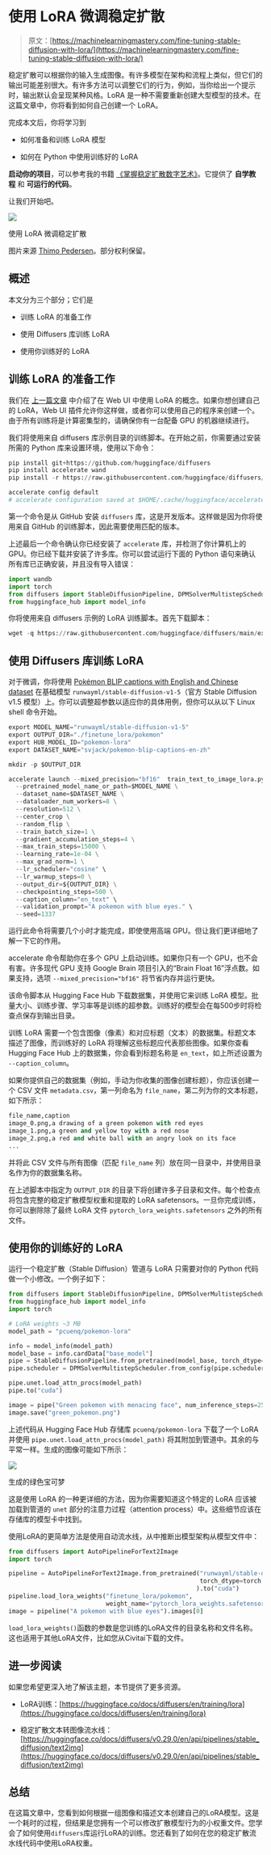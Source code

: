 # 使用 LoRA 微调稳定扩散

> 原文：[https://machinelearningmastery.com/fine-tuning-stable-diffusion-with-lora/](https://machinelearningmastery.com/fine-tuning-stable-diffusion-with-lora/)

稳定扩散可以根据你的输入生成图像。有许多模型在架构和流程上类似，但它们的输出可能差别很大。有许多方法可以调整它们的行为，例如，当你给出一个提示时，输出默认会呈现某种风格。LoRA 是一种不需要重新创建大型模型的技术。在这篇文章中，你将看到如何自己创建一个 LoRA。

完成本文后，你将学习到

+   如何准备和训练 LoRA 模型

+   如何在 Python 中使用训练好的 LoRA

**启动你的项目**，可以参考我的书籍 [《掌握稳定扩散数字艺术》](https://machinelearningmastery.com/mastering-digital-art-with-stable-diffusion/)。它提供了 **自学教程** 和 **可运行的代码**。

让我们开始吧。

![](../Images/995f329f4e69f8321a2ac32530d3a5bd.png)

使用 LoRA 微调稳定扩散

图片来源 [Thimo Pedersen](https://unsplash.com/photos/red-and-white-ladybug-toy-on-white-and-yellow-book-dip9IIwUK6w)。部分权利保留。

## 概述

本文分为三个部分；它们是

+   训练 LoRA 的准备工作

+   使用 Diffusers 库训练 LoRA

+   使用你训练好的 LoRA

## 训练 LoRA 的准备工作

我们在 [上一篇文章](https://machinelearningmastery.com/using-lora-in-stable-diffusion/) 中介绍了在 Web UI 中使用 LoRA 的概念。如果你想创建自己的 LoRA，Web UI 插件允许你这样做，或者你可以使用自己的程序来创建一个。由于所有训练将是计算密集型的，请确保你有一台配备 GPU 的机器继续进行。

我们将使用来自 diffusers 库示例目录的训练脚本。在开始之前，你需要通过安装所需的 Python 库来设置环境，使用以下命令：

```py
pip install git+https://github.com/huggingface/diffusers
pip install accelerate wand
pip install -r https://raw.githubusercontent.com/huggingface/diffusers/main/examples/text_to_image/requirements.txt

accelerate config default
# accelerate configuration saved at $HOME/.cache/huggingface/accelerate/default_config.yaml
```

第一个命令是从 GitHub 安装 `diffusers` 库，这是开发版本。这样做是因为你将使用来自 GitHub 的训练脚本，因此需要使用匹配的版本。

上述最后一个命令确认你已经安装了 `accelerate` 库，并检测了你计算机上的 GPU。你已经下载并安装了许多库。你可以尝试运行下面的 Python 语句来确认所有库已正确安装，并且没有导入错误：

```py
import wandb
import torch
from diffusers import StableDiffusionPipeline, DPMSolverMultistepScheduler, AutoPipelineForText2Image
from huggingface_hub import model_info
```

你将使用来自 diffusers 示例的 LoRA 训练脚本。首先下载脚本：

```py
wget -q https://raw.githubusercontent.com/huggingface/diffusers/main/examples/text_to_image/train_text_to_image_lora.py
```

## 使用 Diffusers 库训练 LoRA

对于微调，你将使用 [Pokémon BLIP captions with English and Chinese dataset](https://huggingface.co/datasets/svjack/pokemon-blip-captions-en-zh) 在基础模型 `runwayml/stable-diffusion-v1-5`（官方 Stable Diffusion v1.5 模型）上。你可以调整超参数以适应你的具体用例，但你可以从以下 Linux shell 命令开始。

```py
export MODEL_NAME="runwayml/stable-diffusion-v1-5"
export OUTPUT_DIR="./finetune_lora/pokemon"
export HUB_MODEL_ID="pokemon-lora"
export DATASET_NAME="svjack/pokemon-blip-captions-en-zh"

mkdir -p $OUTPUT_DIR

accelerate launch --mixed_precision="bf16"  train_text_to_image_lora.py \
  --pretrained_model_name_or_path=$MODEL_NAME \
  --dataset_name=$DATASET_NAME \
  --dataloader_num_workers=8 \
  --resolution=512 \
  --center_crop \
  --random_flip \
  --train_batch_size=1 \
  --gradient_accumulation_steps=4 \
  --max_train_steps=15000 \
  --learning_rate=1e-04 \
  --max_grad_norm=1 \
  --lr_scheduler="cosine" \
  --lr_warmup_steps=0 \
  --output_dir=${OUTPUT_DIR} \
  --checkpointing_steps=500 \
  --caption_column="en_text" \
  --validation_prompt="A pokemon with blue eyes." \
  --seed=1337
```

运行此命令将需要几个小时才能完成，即使使用高端 GPU。但让我们更详细地了解一下它的作用。

accelerate 命令帮助你在多个 GPU 上启动训练。如果你只有一个 GPU，也不会有害。许多现代 GPU 支持 Google Brain 项目引入的“Brain Float 16”浮点数。如果支持，选项 `--mixed_precision="bf16"` 将节省内存并运行更快。

该命令脚本从 Hugging Face Hub 下载数据集，并使用它来训练 LoRA 模型。批量大小、训练步骤、学习率等是训练的超参数。训练好的模型会在每500步时将检查点保存到输出目录。

训练 LoRA 需要一个包含图像（像素）和对应标题（文本）的数据集。标题文本描述了图像，而训练好的 LoRA 将理解这些标题应代表那些图像。如果你查看 Hugging Face Hub 上的数据集，你会看到标题名称是 `en_text`，如上所述设置为 `--caption_column`。

如果你提供自己的数据集（例如，手动为你收集的图像创建标题），你应该创建一个 CSV 文件 `metadata.csv`，第一列命名为 `file_name`，第二列为你的文本标题，如下所示：

```py
file_name,caption
image_0.png,a drawing of a green pokemon with red eyes
image_1.png,a green and yellow toy with a red nose
image_2.png,a red and white ball with an angry look on its face
...
```

并将此 CSV 文件与所有图像（匹配 `file_name` 列）放在同一目录中，并使用目录名作为你的数据集名称。

在上述脚本中指定为 `OUTPUT_DIR` 的目录下将创建许多子目录和文件。每个检查点将包含完整的稳定扩散模型权重和提取的 LoRA safetensors。一旦你完成训练，你可以删除除了最终 LoRA 文件 `pytorch_lora_weights.safetensors` 之外的所有文件。

## 使用你的训练好的 LoRA

运行一个稳定扩散（Stable Diffusion）管道与 LoRA 只需要对你的 Python 代码做一个小修改。一个例子如下：

```py
from diffusers import StableDiffusionPipeline, DPMSolverMultistepScheduler
from huggingface_hub import model_info
import torch

# LoRA weights ~3 MB
model_path = "pcuenq/pokemon-lora"

info = model_info(model_path)
model_base = info.cardData["base_model"]
pipe = StableDiffusionPipeline.from_pretrained(model_base, torch_dtype=torch.float16)
pipe.scheduler = DPMSolverMultistepScheduler.from_config(pipe.scheduler.config)

pipe.unet.load_attn_procs(model_path)
pipe.to("cuda")

image = pipe("Green pokemon with menacing face", num_inference_steps=25).images[0]
image.save("green_pokemon.png")
```

上述代码从 Hugging Face Hub 存储库 `pcuenq/pokemon-lora` 下载了一个 LoRA 并使用 `pipe.unet.load_attn_procs(model_path)` 将其附加到管道中。其余的与平常一样。生成的图像可能如下所示：

![](../Images/9bdee499d4377ef93bbb00b2885ed4f6.png)

生成的绿色宝可梦

这是使用 LoRA 的一种更详细的方法，因为你需要知道这个特定的 LoRA 应该被加载到管道的 `unet` 部分的注意力过程（attention process）中。这些细节应该在存储库的模型卡中找到。

使用LoRA的更简单方法是使用自动流水线，从中推断出模型架构从模型文件中：

```py
from diffusers import AutoPipelineForText2Image
import torch

pipeline = AutoPipelineForText2Image.from_pretrained("runwayml/stable-diffusion-v1-5",
                                                     torch_dtype=torch.float16
                                                    ).to("cuda")
pipeline.load_lora_weights("finetune_lora/pokemon",
                           weight_name="pytorch_lora_weights.safetensors")
image = pipeline("A pokemon with blue eyes").images[0]
```

`load_lora_weights()`函数的参数是您训练的LoRA文件的目录名称和文件名称。这也适用于其他LoRA文件，比如您从Civitai下载的文件。

## 进一步阅读

如果您希望更深入地了解该主题，本节提供了更多资源。

+   LoRA训练：[https://huggingface.co/docs/diffusers/en/training/lora](https://huggingface.co/docs/diffusers/en/training/lora)

+   稳定扩散文本转图像流水线：[https://huggingface.co/docs/diffusers/v0.29.0/en/api/pipelines/stable_diffusion/text2img](https://huggingface.co/docs/diffusers/v0.29.0/en/api/pipelines/stable_diffusion/text2img)

## 总结

在这篇文章中，您看到如何根据一组图像和描述文本创建自己的LoRA模型。这是一个耗时的过程，但结果是您拥有一个可以修改扩散模型行为的小权重文件。您学会了如何使用`diffusers`库运行LoRA的训练。您还看到了如何在您的稳定扩散流水线代码中使用LoRA权重。
